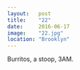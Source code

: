 ```yaml
---
layout:   post
title:    "22"
date:     2016-06-17
image:    "22.jpg"
location: "Brooklyn"
---
```


Burritos, a stoop, 3AM.
